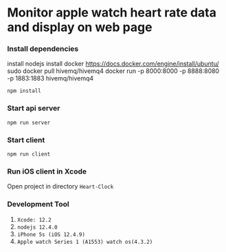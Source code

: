 # Monitor apple watch heart rate data and display on web page

### Install dependencies
install nodejs 
install docker
https://docs.docker.com/engine/install/ubuntu/
sudo docker pull hivemq/hivemq4
docker run -p 8000:8000 -p 8888:8080 -p 1883:1883 hivemq/hivemq4
```
npm install
```

### Start api server
```
npm run server
```

### Start client
```
npm run client
```

### Run iOS client in Xcode
Open project in directory `Heart-Clock`

### Development Tool
1. `Xcode: 12.2`
2. `nodejs 12.4.0`
3. `iPhone 5s (iOS 12.4.9)`
4. `Apple watch Series 1 (A1553) watch os(4.3.2)`


